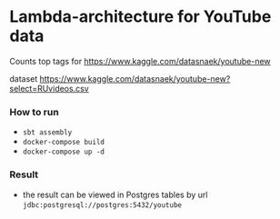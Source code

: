 # Lambda-architecture for YouTube data

Counts top tags for https://www.kaggle.com/datasnaek/youtube-new

dataset https://www.kaggle.com/datasnaek/youtube-new?select=RUvideos.csv

### How to run
- `sbt assembly`
- `docker-compose build`
- `docker-compose up -d`

### Result
- the result can be viewed in Postgres tables by url 
`jdbc:postgresql://postgres:5432/youtube`
